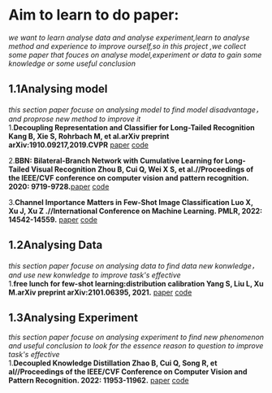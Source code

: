 # Aim to learn to do paper:
*we want to learn analyse data and analyse experiment,learn to analyse method and experience to improve ourself,so in this project ,we collect some paper that fouces on analyse model,experiment or data  to gain some knowledge or some useful conclusion*<br/>

## 1.1Analysing model
*this section paper focuse on analysing model to find model disadvantage，and proprose new method to improve it*<br/>
1.**Decoupling Representation and Classifier for Long-Tailed Recognition  Kang B, Xie S, Rohrbach M, et al.arXiv preprint arXiv:1910.09217,2019.CVPR** [paper](https://arxiv.org/pdf/1910.09217.pdf) [code](https://github.com/facebookresearch/classifier-balancing)<br/>

2.**BBN: Bilateral-Branch Network with Cumulative Learning for Long-Tailed Visual Recognition  Zhou B, Cui Q, Wei X S, et al.//Proceedings of the IEEE/CVF conference on computer vision and pattern recognition. 2020: 9719-9728.**[paper](https://openaccess.thecvf.com/content_CVPR_2020/papers/Zhou_BBN_Bilateral-Branch_Network_With_Cumulative_Learning_for_Long-Tailed_Visual_Recognition_CVPR_2020_paper.pdf) [code](https://github.com/megvii-research/BBN) <br/>

3.**Channel Importance Matters in Few-Shot Image Classification Luo X, Xu J, Xu Z .//International Conference on Machine Learning. PMLR, 2022: 14542-14559.** [paper](
https://proceedings.mlr.press/v162/luo22c/luo22c.pdf) [code](https://github.com/Frankluox/Channel_Importance_FSL)<br/>





## 1.2Analysing Data
*this section paper focuse on analysing data to find data new konwledge，and use new konwledge to improve task's effective*<br/>
1.**free lunch for few-shot learning:distribution calibration Yang S, Liu L, Xu M.arXiv preprint arXiv:2101.06395, 2021.**  [paper](https://arxiv.org/pdf/2101.06395.pdf)  [code](https://github.com/ShuoYang-1998/Few_Shot_Distribution_Calibration)<br/>






## 1.3Analysing Experiment
*this section paper focuse on analysing experiment to find new phenomenon and useful conclusion to look for the essence reason to question  to improve task's effective*<br/>
1.**Decoupled Knowledge Distillation Zhao B, Cui Q, Song R, et al//Proceedings of the IEEE/CVF Conference on Computer Vision and Pattern Recognition. 2022: 11953-11962.** [paper](https://openaccess.thecvf.com/content/CVPR2022/papers/Zhao_Decoupled_Knowledge_Distillation_CVPR_2022_paper.pdf) [code](https://github.com/megvii-research/mdistiller)


